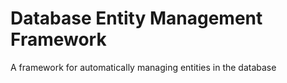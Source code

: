 # Database Entity Management Framework
A framework for automatically managing entities in the database
